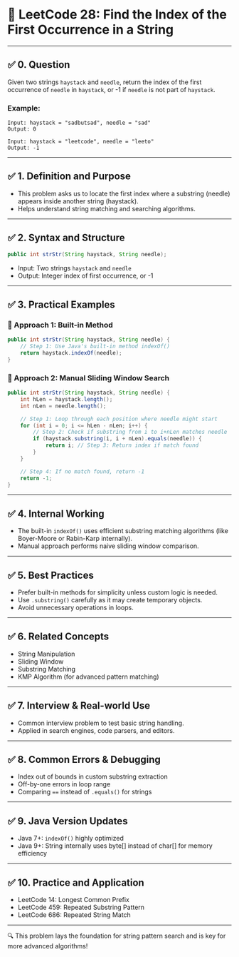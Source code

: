 # 📘 LeetCode 28: Find the Index of the First Occurrence in a String

---

## ✅ 0. Question

Given two strings `haystack` and `needle`, return the index of the first occurrence of `needle` in `haystack`, or -1 if `needle` is not part of `haystack`.

### Example:
```text
Input: haystack = "sadbutsad", needle = "sad"
Output: 0
```
```text
Input: haystack = "leetcode", needle = "leeto"
Output: -1
```

---

## ✅ 1. Definition and Purpose

- This problem asks us to locate the first index where a substring (needle) appears inside another string (haystack).
- Helps understand string matching and searching algorithms.

---

## ✅ 2. Syntax and Structure

```java
public int strStr(String haystack, String needle);
```

- Input: Two strings `haystack` and `needle`
- Output: Integer index of first occurrence, or -1

---

## ✅ 3. Practical Examples

### 🔹 Approach 1: Built-in Method
```java
public int strStr(String haystack, String needle) {
    // Step 1: Use Java's built-in method indexOf()
    return haystack.indexOf(needle);
}
```

### 🔹 Approach 2: Manual Sliding Window Search
```java
public int strStr(String haystack, String needle) {
    int hLen = haystack.length();
    int nLen = needle.length();

    // Step 1: Loop through each position where needle might start
    for (int i = 0; i <= hLen - nLen; i++) {
        // Step 2: Check if substring from i to i+nLen matches needle
        if (haystack.substring(i, i + nLen).equals(needle)) {
            return i; // Step 3: Return index if match found
        }
    }

    // Step 4: If no match found, return -1
    return -1;
}
```

---

## ✅ 4. Internal Working

- The built-in `indexOf()` uses efficient substring matching algorithms (like Boyer-Moore or Rabin-Karp internally).
- Manual approach performs naive sliding window comparison.

---

## ✅ 5. Best Practices

- Prefer built-in methods for simplicity unless custom logic is needed.
- Use `.substring()` carefully as it may create temporary objects.
- Avoid unnecessary operations in loops.

---

## ✅ 6. Related Concepts

- String Manipulation
- Sliding Window
- Substring Matching
- KMP Algorithm (for advanced pattern matching)

---

## ✅ 7. Interview & Real-world Use

- Common interview problem to test basic string handling.
- Applied in search engines, code parsers, and editors.

---

## ✅ 8. Common Errors & Debugging

- Index out of bounds in custom substring extraction
- Off-by-one errors in loop range
- Comparing `==` instead of `.equals()` for strings

---

## ✅ 9. Java Version Updates

- Java 7+: `indexOf()` highly optimized
- Java 9+: String internally uses byte[] instead of char[] for memory efficiency

---

## ✅ 10. Practice and Application

- LeetCode 14: Longest Common Prefix
- LeetCode 459: Repeated Substring Pattern
- LeetCode 686: Repeated String Match

---

🔍 This problem lays the foundation for string pattern search and is key for more advanced algorithms!

